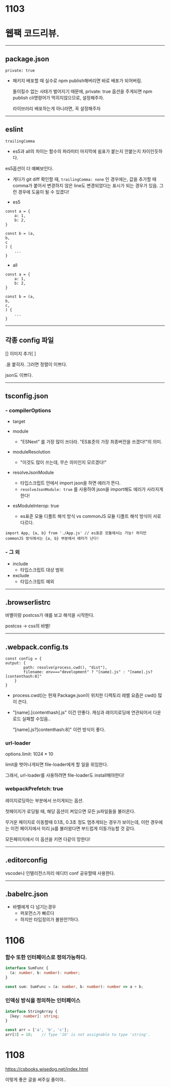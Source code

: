 # 1103

# 웹팩 코드리뷰.

---

## package.json



`private: true`

- 패키지 배포할 때 실수로 npm publish해버리면 바로 배포가 되어버림.

  돌이킬수 없는 사태가 벌어지기 때문에, private: true 옵션을 주게되면 npm publish cli명령어가 먹히지않으므로, 설정해주자.

  라이브러리 배포하는게 아니라면, 꼭 설정해주자

---

## eslint



`trailingComma`

- es5과 all의 차이는 함수의 파라미터 마지막에 쉼표가 붙는지 안붙는지 차이인듯하다.

es5옵션이 더 예뻐보인다.

- 게다가 git diff 확인할 때, `trailingComma: none` 인 경우에는, 값을 추가할 때 comma가 붙어서 변경하지 않은 line도 변경되었다는 표시가 되는 경우가 있음. 그런 경우에 도움이 될 수 있겠다!



- es5

```
const a = {
	a: 1,
	b: 2,
}

const b = (a,
b,
c
) {
	...
}
```



- all

```
const a = {
	a: 1,
	b: 2,
}

const b = (a,
b,
c,
) {
	...
}
```

---

## 각종 config 파일

[] 이미지 추가[ ]

.을 붙히자. 그러면 정렬이 이쁘다.

json도 이쁘다.

---

## tsconfig.json

### - compilerOptions

- target

- module
  - "ESNext" 를 가장 많이 쓰더라.
    "ES표준의 가장 최종버전을 쓰겠다!"의 의미.
- moduleResolution
  - "이것도 많이 쓰는데, 무슨 의미인지 모르겠다!"
- resolveJsonModule
  - 타입스크립트 안에서 import json을 하면 에러가 뜬다.
  - `resolveJsonModule: true` 를 사용하여 json을 import해도 에러가 사라지게 한다!
- esModuleInterop: true
  - es표준 모듈 디폴트 해석 방식 vs commonJS 모듈 디폴트 해석 방식이 서로 다르다.

```
import App, {a, b} from './App.js' // es표준 모듈에서는 가능! 하지만 commonJS 방식에서는 {a, b} 부분에서 에러가 난다!
```



### - 그 외

- include
  - 타입스크립트 대상 범위
- exclude
  - 타입스크립트 예외



---

## .browserlistrc

바벨이랑 postcss가 얘를 보고 해석을 시작한다.

postcss -> css의 바벨!

---

## .webpack.config.ts

```
const config = {
output: {
		path: resolve(process.cwd(), "dist"),
		filename: env==="development" ? "[name].js" : "[name].js?[contenthash:8]" 
	}
}
```

- process.cwd()는 현재 Package.json이 위치한 디렉토리 레벨
  요즘은 cwd() 많이 쓴다.

- "[name].[contenthash].js"  이건 안좋다.
  캐싱과 레이지로딩에 연관되어서 다운로드 실패할 수있음..

  "[name].js?[contenthash:8]"  이런 방식이 좋다.



### url-loader

options.limit: 1024 * 10

limit을 벗어나게되면 file-loader에게 할 일을 위임한다.

그래서, url-loader를 사용하려면 file-loader도 install해야한다!



### webpackPrefetch: true

레이지로딩하는 부분에서 쓰이게되는 옵션.

첫페이지가 로딩될 때, 해당 옵션이 켜있으면 모든 js파일들을 불러온다.

무거운 페이지로 이동할때 0.1초, 0.3초 정도 멈추게되는 경우가 보이는데, 이런 경우에는 이전 페이지에서 미리 js를 불러왔다면 부드럽게 이동가능할 것 같다.

모든페이지에서 이 옵션을 키면 다같이 망한다!



---

## .editorconfig

vscode나 인텔리전스끼리 에디터 conf 공유할때 사용한다.

---



## .babelrc.json

- 바벨에게 다 넘기는경우
  - 퍼포먼스가 빠르다
  - 하지만 타입정의가 불완전?하다.





# 1106

### 함수 또한 인터페이스로 정의가능하다.

```typescript
interface SumFunc {
  (a: number, b: number): number;
}

const sum: SumFunc = (a: number, b: number): number => a + b;
```



### 인덱싱 방식을 정의하는 인터페이스

```typescript
interface StringArray {
  [key: number]: string;
}

const arr = ['a', 'b', 'c'];
arr[3] = 10;	// Type '10' is not assignable to type 'string'.
```





# 1108

https://csbooks.wisedog.net/index.html

이렇게 좋은 글을 써주실 줄이야..